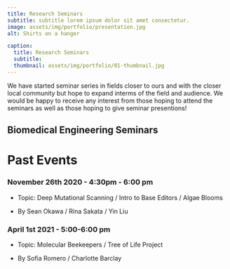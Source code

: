 ```yaml
---
title: Research Seminars
subtitle: subtitle lorem ipsum dolor sit amet consectetur.
image: assets/img/portfolio/presentation.jpg
alt: Shirts on a hanger

caption:
  title: Research Seminars
  subtitle: 
  thumbnail: assets/img/portfolio/01-thumbnail.jpg
---
```


We have started seminar series in fields closer to ours and with the closer local community but hope to expand interms of the field and audience.
We would be happy to receive any interest from those hoping to attend the seminars as well as those hoping to give seminar presentions!

## Biomedical Engineering Seminars

# Past Events

### November 26th 2020 - 4:30pm - 6:00 pm

- Topic: Deep Mutational Scanning / Intro to Base Editors / Algae Blooms

- By Sean Okawa / Rina Sakata / Yin Liu

### April 1st 2021 - 5:00-6:00 pm

- Topic: Molecular Beekeepers / Tree of Life Project

- By Sofia Romero / Charlotte Barclay

